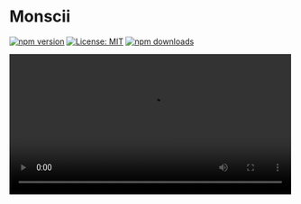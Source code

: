 
# Monscii

[![npm version](https://img.shields.io/npm/v/monscii.svg)](https://www.npmjs.com/package/monscii)
[![License: MIT](https://img.shields.io/badge/License-MIT-yellow.svg)](https://opensource.org/licenses/MIT)
[![npm downloads](https://img.shields.io/npm/dm/monscii)](https://www.npmjs.com/package/monscii)

<video src="https://github.com/user-attachments/assets/af311ec9-26fa-4238-9869-59a6636bdfa4" width="500">

**Monscii** lets media speak. lightweight library that converts videos and images into ASCII in the web.

**Why?**, to place cool art in the web. Inspired by [midjourney's homepage](https://www.midjourney.com/).


## Installation

```
npm install monscii
```

*or just include the script from [unpkg](https://unpkg.com/monscii/dist/monscii.umd.js)*


## Usage

```javascript

const monscii = new Monscii();

// For videos
monscii.convertVideoToASCII("video.mp4", {
  width: 250,
  targetElement: document.getElementById("art"),
  sensitivity: 0.5,
  color: true,
  hero: "Dream in color - Regina Belle",
  charSet: "%#*+=-:.
});

// For images
monscii.convertImageToASCII("image.jpg", {
  width: 100,
  color: false
});
```


## Options

- `width`: Output width (default: 100)
- `targetElement`: DOM element to append output (default: document.body)
- `sensitivity`: Brightness sensitivity (default: 1.0)
- `color`: Enable color output (default: true). Disable for *much faster* black and white rendering.
- `hero`: Overlay text (optional)
- `fps`: Frames per second for video (default: 30)
- `playbackSpeed`: Video playback speed (default: 1)
- `charSet`: Character set (Not required)
